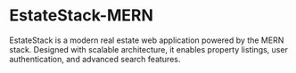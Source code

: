 # EstateStack-MERN
EstateStack is a modern real estate web application powered by the MERN stack. Designed with scalable architecture, it enables property listings, user authentication, and advanced search features.
